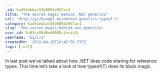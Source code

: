 ```yaml
---
_id: 5ad54ebbac55b0004e057ac4
title: "The secret magic behind .NET generics"
url: 'http://yizhang82.me/dotnet-generics-typeof-t'
category: 5ad54ebbac55b0004e057ac4
slug: 'the-secret-magic-behind-net-generics'
user_id: 5a83ce59d6eb0005c4ecda2c
username: 'bill-s'
createdOn: '2018-04-16T18:45:56.737Z'
tags: [.net]
---
```


In last post we’ve talked about how .NET does code sharing for reference types. This time let’s take a look at how typeof(T) does its black magic.

